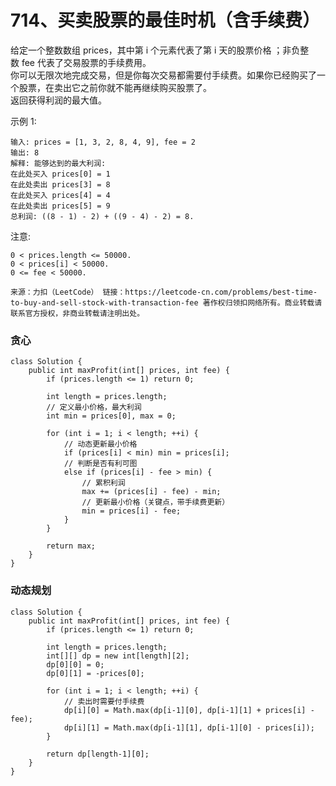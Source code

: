 714、买卖股票的最佳时机（含手续费）
===
给定一个整数数组 prices，其中第 i 个元素代表了第 i 天的股票价格 ；非负整数 fee 代表了交易股票的手续费用。<br>
你可以无限次地完成交易，但是你每次交易都需要付手续费。如果你已经购买了一个股票，在卖出它之前你就不能再继续购买股票了。<br>
返回获得利润的最大值。<br>

示例 1:<br>
```
输入: prices = [1, 3, 2, 8, 4, 9], fee = 2
输出: 8
解释: 能够达到的最大利润:  
在此处买入 prices[0] = 1
在此处卖出 prices[3] = 8
在此处买入 prices[4] = 4
在此处卖出 prices[5] = 9
总利润: ((8 - 1) - 2) + ((9 - 4) - 2) = 8.
```
注意:<br>
```
0 < prices.length <= 50000.
0 < prices[i] < 50000.
0 <= fee < 50000.
```
``
来源：力扣（LeetCode）
链接：https://leetcode-cn.com/problems/best-time-to-buy-and-sell-stock-with-transaction-fee
著作权归领扣网络所有。商业转载请联系官方授权，非商业转载请注明出处。
``

### 贪心
```
class Solution {
    public int maxProfit(int[] prices, int fee) {
        if (prices.length <= 1) return 0;
        
        int length = prices.length;
        // 定义最小价格，最大利润
        int min = prices[0], max = 0;

        for (int i = 1; i < length; ++i) {
            // 动态更新最小价格
            if (prices[i] < min) min = prices[i];
            // 判断是否有利可图
            else if (prices[i] - fee > min) {
                // 累积利润
                max += (prices[i] - fee) - min;
                // 更新最小价格（关键点，带手续费更新）
                min = prices[i] - fee;
            }
        }

        return max;
    }
}
```

### 动态规划
```
class Solution {
    public int maxProfit(int[] prices, int fee) {
        if (prices.length <= 1) return 0;

        int length = prices.length;
        int[][] dp = new int[length][2];
        dp[0][0] = 0;
        dp[0][1] = -prices[0];

        for (int i = 1; i < length; ++i) {
            // 卖出时需要付手续费
            dp[i][0] = Math.max(dp[i-1][0], dp[i-1][1] + prices[i] - fee);
            dp[i][1] = Math.max(dp[i-1][1], dp[i-1][0] - prices[i]);
        }

        return dp[length-1][0];
    }
}
```
